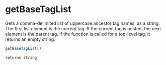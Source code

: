 # getBaseTagList

Gets a comma-delimited list of uppercase ancestor tag names, as a string. The first list element is the current tag. If the current tag is nested, the next element is the parent tag. If the function is called for a top-level tag, it returns an empty string.

```javascript
getBaseTagList()
```

```javascript
returns string
```
